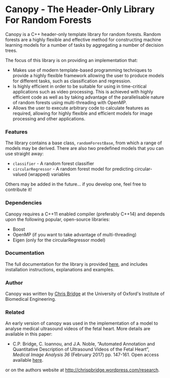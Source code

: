# Canopy - The Header-Only Library For Random Forests

Canopy is a C++ header-only template library for random forests. Random forests
are a highly flexible and effective method for constructing machine learning
models for a number of tasks by aggregating a number of decision trees.

The focus of this library is on providing an implementation that:
- Makes use of modern template-based programming techniques to provide a highly
flexible framework allowing the user to produce models for different tasks, such
as classification and regression.
- Is highly efficient in order to be suitable for using in time-critical
applications such as video processing. This is achieved with highly efficient
code as well as by taking advantage of the parallelisable nature of random
forests using multi-threading with OpenMP.
- Allows the user to execute arbitrary code to calculate features as required,
allowing for highly flexible and efficient models for image processing and other
applications.

### Features

The library contains a base class, `randomForestBase`, from which a range of
models may be derived. There are also two predefined models that you can use
straight away:

- `classifier` - A random forest classifier
- `circularRegressor` - A random forest model for predicting circular-valued
(wrapped) variables

Others may be added in the future... if you develop one, feel free to contribute
it!

### Dependencies

Canopy requires a C++11 enabled compiler (preferably C++14) and depends upon the
following popular, open-source libraries:

- Boost
- OpenMP (if you want to take advantage of multi-threading)
- Eigen (only for the circularRegressor model)

### Documentation

The full documentation for the library is provided [here](https://github.com/CPBridge/canopy), and includes
installation instructions, explanations and examples.

### Author

Canopy was written by [Chris Bridge](chrispbridge.wordpress.com) at the
University of Oxford's Institute of Biomedical Engineering.

### Related

An early version of canopy was used in the implementation of a model to analyse
medical ultrasound videos of the fetal heart. More details are available in this
paper:

- C.P. Bridge, C. Ioannou, and J.A. Noble, “Automated Annotation and Quantitative Description of Ultrasound Videos of the Fetal Heart”, *Medical Image Analysis 36* (February 2017) pp. 147-161. Open access available [here](http://dx.doi.org/10.1016/j.media.2016.11.006).

or on the authors website at <http://chrispbridge.wordpress.com/research>.
